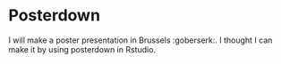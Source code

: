 # Posterdown
I will make a poster presentation in Brussels :goberserk:. I thought I can make it by using posterdown in Rstudio. 
